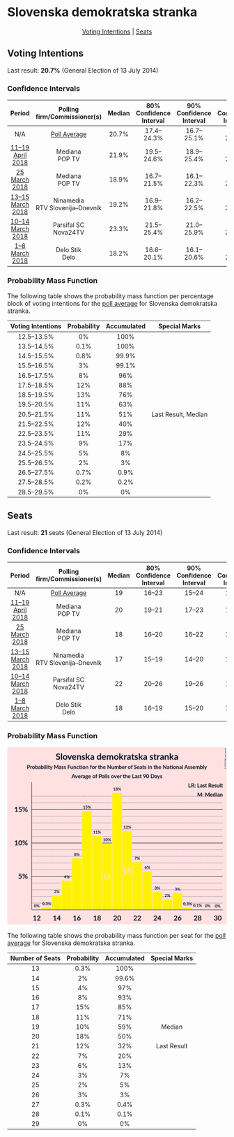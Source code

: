 # Slovenska demokratska stranka

<p align="center"><a href="#voting-intentions">Voting Intentions</a> | <a href="#seats">Seats</a></p>

## Voting Intentions

Last result: **20.7%** (General Election of 13 July 2014)

### Confidence Intervals

| Period     | Polling firm/Commissioner(s) | Median | 80% Confidence Interval | 90% Confidence Interval | 95% Confidence Interval | 99% Confidence Interval |
|:----------:|:----------------:|:-----------:|:-----------------------:|:-----------------------:|:-----------------------:|:-----------------------:|
| N/A | [Poll Average](average.html) | 20.7% | 17.4–24.3% | 16.7–25.1% | 16.2–25.7% | 15.2–26.9% |
| [11–19 April 2018](2018-04-19-Mediana.html) | Mediana <br> POP TV | 21.9% | 19.5–24.6% | 18.9–25.4% | 18.3–26.0% | 17.2–27.4% |
| [25 March 2018](2018-03-25-Mediana.html) | Mediana <br> POP TV | 18.9% | 16.7–21.5% | 16.1–22.3% | 15.5–22.9% | 14.5–24.2% |
| [13–15 March 2018](2018-03-15-Ninamedia.html) | Ninamedia <br> RTV Slovenija–Dnevnik | 19.2% | 16.9–21.8% | 16.2–22.5% | 15.7–23.2% | 14.7–24.5% |
| [10–14 March 2018](2018-03-14-ParsifalSC.html) | Parsifal SC <br> Nova24TV | 23.3% | 21.5–25.4% | 21.0–25.9% | 20.5–26.4% | 19.6–27.4% |
| [1–8 March 2018](2018-03-08-DeloStik.html) | Delo Stik <br> Delo | 18.2% | 16.6–20.1% | 16.1–20.6% | 15.7–21.0% | 15.0–21.9% |

### Probability Mass Function

The following table shows the probability mass function per percentage block of voting intentions for the [poll average](average.html) for Slovenska demokratska stranka.

| Voting Intentions | Probability | Accumulated | Special Marks |
|:-----------------:|:-----------:|:-----------:|:-------------:|
| 12.5–13.5% | 0% | 100% |  |
| 13.5–14.5% | 0.1% | 100% |  |
| 14.5–15.5% | 0.8% | 99.9% |  |
| 15.5–16.5% | 3% | 99.1% |  |
| 16.5–17.5% | 8% | 96% |  |
| 17.5–18.5% | 12% | 88% |  |
| 18.5–19.5% | 13% | 76% |  |
| 19.5–20.5% | 11% | 63% |  |
| 20.5–21.5% | 11% | 51% | Last Result, Median |
| 21.5–22.5% | 12% | 40% |  |
| 22.5–23.5% | 11% | 29% |  |
| 23.5–24.5% | 9% | 17% |  |
| 24.5–25.5% | 5% | 8% |  |
| 25.5–26.5% | 2% | 3% |  |
| 26.5–27.5% | 0.7% | 0.9% |  |
| 27.5–28.5% | 0.2% | 0.2% |  |
| 28.5–29.5% | 0% | 0% |  |


## Seats

Last result: **21** seats (General Election of 13 July 2014)

### Confidence Intervals

| Period     | Polling firm/Commissioner(s) | Median | 80% Confidence Interval | 90% Confidence Interval | 95% Confidence Interval | 99% Confidence Interval |
|:----------:|:----------------:|:------:|:-----------------------:|:-----------------------:|:-----------------------:|:-----------------------:|
| N/A | [Poll Average](average.html) | 19 | 16–23 | 15–24 | 14–26 | 14–26 |
| [11–19 April 2018](2018-04-19-Mediana.html) | Mediana <br> POP TV | 20 | 19–21 | 17–23 | 17–24 | 17–27 |
| [25 March 2018](2018-03-25-Mediana.html) | Mediana <br> POP TV | 18 | 16–20 | 16–22 | 15–23 | 14–24 |
| [13–15 March 2018](2018-03-15-Ninamedia.html) | Ninamedia <br> RTV Slovenija–Dnevnik | 17 | 15–19 | 14–20 | 14–21 | 13–22 |
| [10–14 March 2018](2018-03-14-ParsifalSC.html) | Parsifal SC <br> Nova24TV | 22 | 20–26 | 19–26 | 18–26 | 18–27 |
| [1–8 March 2018](2018-03-08-DeloStik.html) | Delo Stik <br> Delo | 18 | 16–19 | 15–20 | 15–20 | 14–21 |

### Probability Mass Function

![Graph with seats probability mass function not yet produced](average-seats-pmf-slovenskademokratskastranka.png "Seats Probability Mass Function")

The following table shows the probability mass function per seat for the [poll average](average.html) for Slovenska demokratska stranka.

| Number of Seats | Probability | Accumulated | Special Marks |
|:---------------:|:-----------:|:-----------:|:-------------:|
| 13 | 0.3% | 100% |  |
| 14 | 2% | 99.6% |  |
| 15 | 4% | 97% |  |
| 16 | 8% | 93% |  |
| 17 | 15% | 85% |  |
| 18 | 11% | 71% |  |
| 19 | 10% | 59% | Median |
| 20 | 18% | 50% |  |
| 21 | 12% | 32% | Last Result |
| 22 | 7% | 20% |  |
| 23 | 6% | 13% |  |
| 24 | 3% | 7% |  |
| 25 | 2% | 5% |  |
| 26 | 3% | 3% |  |
| 27 | 0.3% | 0.4% |  |
| 28 | 0.1% | 0.1% |  |
| 29 | 0% | 0% |  |


